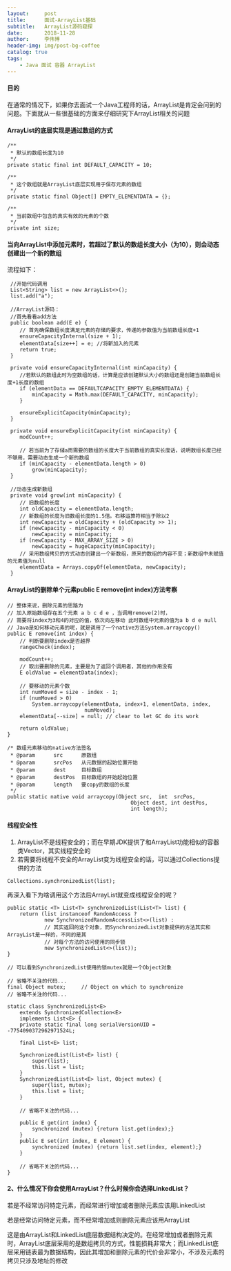 ```yaml
---
layout:     post
title:      面试-ArrayList基础
subtitle:   ArrayList源码窥探
date:       2018-11-28
author:     李伟博
header-img: img/post-bg-coffee
catalog: true
tags:
    - Java 面试 容器 ArrayList
---
```


#### 目的
在通常的情况下，如果你去面试一个Java工程师的话，ArrayList是肯定会问到的问题。下面就从一些很基础的方面来仔细研究下ArrayList相关的问题

#### ArrayList的底层实现是通过数组的方式

```
/**
 * 默认的数组长度为10
 */
private static final int DEFAULT_CAPACITY = 10;

/**
 * 这个数组就是ArrayList底层实现用于保存元素的数组
 */
private static final Object[] EMPTY_ELEMENTDATA = {};

/**
 * 当前数组中包含的真实有效的元素的个数
 */
private int size;
```

#### 当向ArrayList中添加元素时，若超过了默认的数组长度大小（为10），则会动态创建出一个新的数组

流程如下：

```
 //开始代码调用
 List<String> list = new ArrayList<>();
 list.add("a");
 
 //ArrayList源码：
 //首先看看add方法
 public boolean add(E e) {
    // 首先确保数组长度满足元素的存储的要求，传递的参数值为当前数组长度+1
    ensureCapacityInternal(size + 1);  
    elementData[size++] = e; //将新加入的元素
    return true;
 }
 
 private void ensureCapacityInternal(int minCapacity) {
    //若默认的数组此时为空数组的话，计算是应该创建默认大小的数组还是创建当前数组长度+1长度的数组
    if (elementData == DEFAULTCAPACITY_EMPTY_ELEMENTDATA) {
        minCapacity = Math.max(DEFAULT_CAPACITY, minCapacity);
    }

    ensureExplicitCapacity(minCapacity);
 }
 
 private void ensureExplicitCapacity(int minCapacity) {
    modCount++;

    // 若当前为了存储a而需要的数组的长度大于当前数组的真实长度话，说明数组长度已经不够用，需要动态生成一个新的数组
    if (minCapacity - elementData.length > 0)
        grow(minCapacity);
 }
 
 //动态生成新数组
 private void grow(int minCapacity) {
    // 旧数组的长度
    int oldCapacity = elementData.length;
    // 新数组的长度为旧数组长度的1.5倍。右移运算符相当于除以2
    int newCapacity = oldCapacity + (oldCapacity >> 1);
    if (newCapacity - minCapacity < 0)
        newCapacity = minCapacity;
    if (newCapacity - MAX_ARRAY_SIZE > 0)
        newCapacity = hugeCapacity(minCapacity);
    // 采用数组拷贝的方式动态创建出一个新数组，原来的数组的内容不变；新数组中未赋值的元素值为null
    elementData = Arrays.copyOf(elementData, newCapacity);
 }
```

#### ArrayList的删除单个元素public E remove(int index)方法考察


```
// 整体来说，删除元素的思路为
// 加入原始数组存在五个元素 a b c d e ，当调用remove(2)时，
// 需要将index为3和4的对应的值，依次向左移动 此时数组中元素的值为a b d e null
// Java是如何移动元素的呢，就是调用了一个native方法System.arraycopy()
public E remove(int index) {
    // 判断要删除index是否越界
    rangeCheck(index);

    modCount++;
    // 取出要删除的元素，主要是为了返回个调用者，其他的作用没有
    E oldValue = elementData(index);

    // 要移动的元素个数
    int numMoved = size - index - 1;
    if (numMoved > 0)
        System.arraycopy(elementData, index+1, elementData, index,
                         numMoved);
    elementData[--size] = null; // clear to let GC do its work

    return oldValue;
}

/* 数组元素移动的native方法签名
 * @param      src      原数组
 * @param      srcPos   从元数据的起始位置开始
 * @param      dest     目标数组
 * @param      destPos  目标数组的开始起始位置
 * @param      length   要copy的数组的长度
 */
public static native void arraycopy(Object src,  int  srcPos,
                                        Object dest, int destPos,
                                        int length);
```

#### 线程安全性
1. ArrayList不是线程安全的；而在早期JDK提供了和ArrayList功能相似的容器类Vector，其实线程安全的
2. 若需要将线程不安全的ArrayList变为线程安全的话，可以通过Collections提供的方法

```
Collections.synchronizedList(list);
```
再深入看下为啥调用这个方法后ArrayList就变成线程安全的呢？

```
public static <T> List<T> synchronizedList(List<T> list) {
    return (list instanceof RandomAccess ?
            new SynchronizedRandomAccessList<>(list) :
            // 其实返回的这个对象，而SynchronizedList对象提供的方法其实和ArrayList是一样的，不同的是其
            // 对每个方法的访问使用的同步锁
            new SynchronizedList<>(list));
}

// 可以看到SynchronizedList使用的锁mutex就是一个Object对象

// 省略不关注的代码...
final Object mutex;     // Object on which to synchronize
// 省略不关注的代码...

static class SynchronizedList<E>
    extends SynchronizedCollection<E>
    implements List<E> {
    private static final long serialVersionUID = -7754090372962971524L;

    final List<E> list;

    SynchronizedList(List<E> list) {
        super(list);
        this.list = list;
    }
    SynchronizedList(List<E> list, Object mutex) {
        super(list, mutex);
        this.list = list;
    }

    // 省略不关注的代码...

    public E get(int index) {
        synchronized (mutex) {return list.get(index);}
    }
    public E set(int index, E element) {
        synchronized (mutex) {return list.set(index, element);}
    }
    
    // 省略不关注的代码...
}
```

#### 2、什么情况下你会使用ArrayList？什么时候你会选择LinkedList？

若是不经常访问特定元素，而经常进行增加或者删除元素应该用LinkedList

若是经常访问特定元素，而不经常增加或则删除元素应该用ArrayList

这是由ArrayList和LinkedList底层数据结构决定的。在经常增加或者删除元素时，ArrayList底层采用的是数组拷贝的方式，性能损耗非常大；而LinkedList底层采用链表最为数据结构，因此其增加和删除元素的代价会非常小，不涉及元素的拷贝只涉及地址的修改






 

